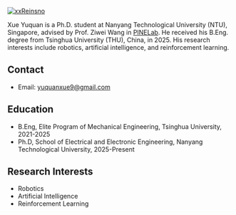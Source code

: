 [![xxReinsno](https://img.shields.io/badge/xxReinsno-github-blue?logo=github)](https://github.com/xxReinsno)

Xue Yuquan is a Ph.D. student at Nanyang Technological University (NTU), Singapore, advised by Prof. Ziwei Wang in [PINELab](https://pine-lab-ntu.github.io/index.html). He received his B.Eng. degree from Tsinghua University (THU), China, in 2025. His research interests include robotics, artificial intelligence, and reinforcement learning.

## Contact

- Email: yuquanxue9@gmail.com

## Education

- B.Eng, Elite Program of Mechanical Engineering, Tsinghua University, 2021-2025
- Ph.D, School of Electrical and Electronic Engineering, Nanyang Technological University, 2025-Present

## Research Interests

- Robotics
- Artificial Intelligence
- Reinforcement Learning
